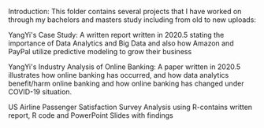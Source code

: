 Introduction: This folder contains several projects that I have worked on through my bachelors and masters study including from old to new uploads:

YangYi's Case Study: A written report written in 2020.5 stating the importance of Data Analytics and Big Data and also how Amazon and PayPal utilize predictive modeling to grow their business

YangYi's Industry Analysis of Online Banking: A paper written in 2020.5 illustrates how online banking has occurred, and how data analytics benefit/harm online banking and how online banking has changed under COVID-19 situation.

US Airline Passenger Satisfaction Survey Analysis using R-contains written report, R code and PowerPoint Slides with findings
